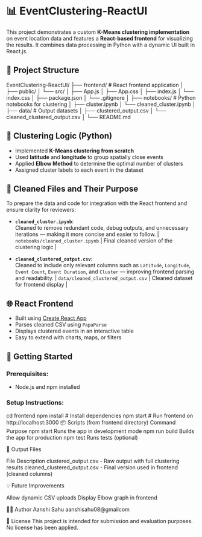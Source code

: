 # 📊 EventClustering-ReactUI

This project demonstrates a custom **K-Means clustering implementation** on event location data and features a **React-based frontend** for visualizing the results. It combines data processing in Python with a dynamic UI built in React.js.

## 📁 Project Structure

EventClustering-ReactUI/
├── frontend/ # React frontend application
│ ├── public/
│ └── src/
│ ├── App.js
│ ├── App.css
│ ├── index.js
│ └── index.css
│ ├── package.json
│ └── .gitignore
│
├── notebooks/ # Python notebooks for clustering
│ ├── cluster.ipynb
│ └── cleaned_cluster.ipynb
│
├── data/ # Output datasets
│ ├── clustered_output.csv
│ └── cleaned_clustered_output.csv
│
└── README.md

## 🧪 Clustering Logic (Python)

- Implemented **K-Means clustering from scratch**
- Used **latitude** and **longitude** to group spatially close events
- Applied **Elbow Method** to determine the optimal number of clusters
- Assigned cluster labels to each event in the dataset

## 🧹 Cleaned Files and Their Purpose

To prepare the data and code for integration with the React frontend and ensure clarity for reviewers:

- **`cleaned_cluster.ipynb`**:  
  Cleaned to remove redundant code, debug outputs, and unnecessary iterations — making it more concise and easier to follow.
  | `notebooks/cleaned_cluster.ipynb` | Final cleaned version of the clustering logic |

- **`cleaned_clustered_output.csv`**:  
  Cleaned to include only relevant columns such as `Latitude`, `Longitude`, `Event Count`, `Event Duration`, and `Cluster` — improving frontend parsing and readability.
  | `data/cleaned_clustered_output.csv` | Cleaned dataset for frontend display |

## 🌐 React Frontend

- Built using [Create React App](https://github.com/facebook/create-react-app)
- Parses cleaned CSV using `PapaParse`
- Displays clustered events in an interactive table
- Easy to extend with charts, maps, or filters

## 🚀 Getting Started

### Prerequisites:
- Node.js and npm installed

### Setup Instructions:
cd frontend
npm install       # Install dependencies
npm start         # Run frontend on http://localhost:3000
📦 Scripts (from frontend directory)
Command	Purpose
npm start   	Runs the app in development mode
npm run build   	Builds the app for production
npm test   	Runs tests (optional)

📁 Output Files

File	Description
clustered_output.csv -	Raw output with full clustering results
cleaned_clustered_output.csv -	Final version used in frontend (cleaned columns)

💡 Future Improvements

Allow dynamic CSV uploads
Display Elbow graph in frontend

🙋‍♀️ Author
Aanshi Sahu
aanshisahu08@gmailcom

📃 License
This project is intended for submission and evaluation purposes. No license has been applied.
